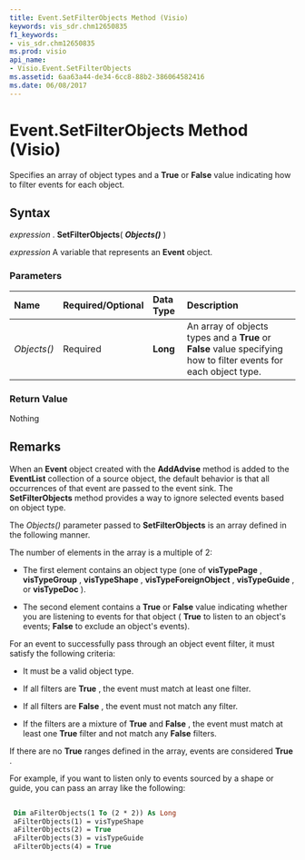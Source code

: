 ```yaml
---
title: Event.SetFilterObjects Method (Visio)
keywords: vis_sdr.chm12650835
f1_keywords:
- vis_sdr.chm12650835
ms.prod: visio
api_name:
- Visio.Event.SetFilterObjects
ms.assetid: 6aa63a44-de34-6cc8-88b2-386064582416
ms.date: 06/08/2017
---
```



# Event.SetFilterObjects Method (Visio)

Specifies an array of object types and a **True** or **False** value indicating how to filter events for each object.


## Syntax

 _expression_ . **SetFilterObjects**( **_Objects()_** )

 _expression_ A variable that represents an **Event** object.


### Parameters



|**Name**|**Required/Optional**|**Data Type**|**Description**|
|:-----|:-----|:-----|:-----|
| _Objects()_|Required| **Long**|An array of objects types and a **True** or **False** value specifying how to filter events for each object type.|

### Return Value

Nothing


## Remarks

When an **Event** object created with the **AddAdvise** method is added to the **EventList** collection of a source object, the default behavior is that all occurrences of that event are passed to the event sink. The **SetFilterObjects** method provides a way to ignore selected events based on object type.

The  _Objects()_ parameter passed to **SetFilterObjects** is an array defined in the following manner.

The number of elements in the array is a multiple of 2:




- The first element contains an object type (one of **visTypePage** , **visTypeGroup** , **visTypeShape** , **visTypeForeignObject** , **visTypeGuide** , or **visTypeDoc** ).
    
- The second element contains a **True** or **False** value indicating whether you are listening to events for that object ( **True** to listen to an object's events; **False** to exclude an object's events).
    


For an event to successfully pass through an object event filter, it must satisfy the following criteria:




- It must be a valid object type.
    
- If all filters are **True** , the event must match at least one filter.
    
- If all filters are **False** , the event must not match any filter.
    
- If the filters are a mixture of **True** and **False** , the event must match at least one **True** filter and not match any **False** filters.
    


If there are no **True** ranges defined in the array, events are considered **True** .

For example, if you want to listen only to events sourced by a shape or guide, you can pass an array like the following:




```vb
 
 Dim aFilterObjects(1 To (2 * 2)) As Long 
 aFilterObjects(1) = visTypeShape 
 aFilterObjects(2) = True 
 aFilterObjects(3) = visTypeGuide 
 aFilterObjects(4) = True 

```


